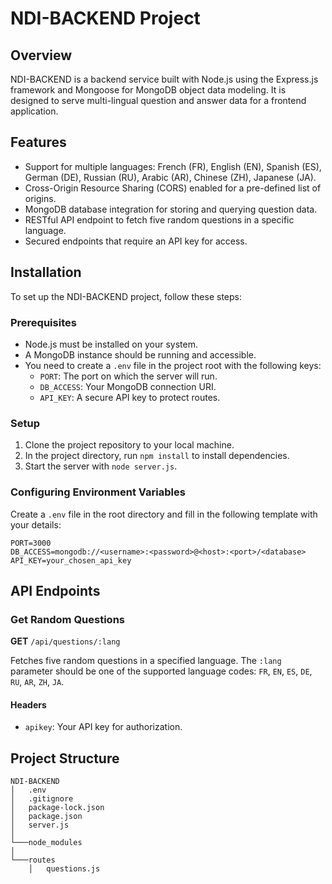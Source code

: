 # NDI-BACKEND Project

## Overview

NDI-BACKEND is a backend service built with Node.js using the Express.js framework and Mongoose for MongoDB object data modeling. It is designed to serve multi-lingual question and answer data for a frontend application.

## Features

- Support for multiple languages: French (FR), English (EN), Spanish (ES), German (DE), Russian (RU), Arabic (AR), Chinese (ZH), Japanese (JA).
- Cross-Origin Resource Sharing (CORS) enabled for a pre-defined list of origins.
- MongoDB database integration for storing and querying question data.
- RESTful API endpoint to fetch five random questions in a specific language.
- Secured endpoints that require an API key for access.

## Installation

To set up the NDI-BACKEND project, follow these steps:

### Prerequisites

- Node.js must be installed on your system.
- A MongoDB instance should be running and accessible.
- You need to create a `.env` file in the project root with the following keys:
  - `PORT`: The port on which the server will run.
  - `DB_ACCESS`: Your MongoDB connection URI.
  - `API_KEY`: A secure API key to protect routes.

### Setup

1. Clone the project repository to your local machine.
2. In the project directory, run `npm install` to install dependencies.
3. Start the server with `node server.js`.

### Configuring Environment Variables

Create a `.env` file in the root directory and fill in the following template with your details:

```env
PORT=3000
DB_ACCESS=mongodb://<username>:<password>@<host>:<port>/<database>
API_KEY=your_chosen_api_key
```

## API Endpoints

### Get Random Questions

**GET** `/api/questions/:lang`

Fetches five random questions in a specified language. The `:lang` parameter should be one of the supported language codes: `FR`, `EN`, `ES`, `DE`, `RU`, `AR`, `ZH`, `JA`.

#### Headers

- `apikey`: Your API key for authorization.

## Project Structure

```plaintext
NDI-BACKEND
│   .env
│   .gitignore
│   package-lock.json
│   package.json
│   server.js
│
└───node_modules
│
└───routes
    │   questions.js

